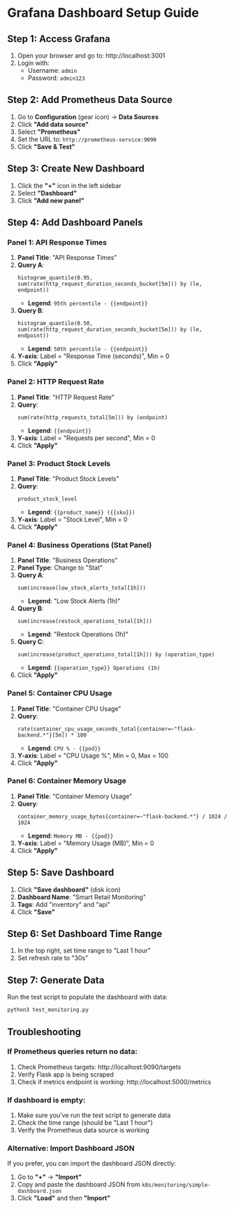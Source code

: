 # Grafana Dashboard Setup Guide

## Step 1: Access Grafana
1. Open your browser and go to: http://localhost:3001
2. Login with:
   - Username: `admin`
   - Password: `admin123`

## Step 2: Add Prometheus Data Source
1. Go to **Configuration** (gear icon) → **Data Sources**
2. Click **"Add data source"**
3. Select **"Prometheus"**
4. Set the URL to: `http://prometheus-service:9090`
5. Click **"Save & Test"**

## Step 3: Create New Dashboard
1. Click the **"+"** icon in the left sidebar
2. Select **"Dashboard"**
3. Click **"Add new panel"**

## Step 4: Add Dashboard Panels

### Panel 1: API Response Times
1. **Panel Title**: "API Response Times"
2. **Query A**:
   ```
   histogram_quantile(0.95, sum(rate(http_request_duration_seconds_bucket[5m])) by (le, endpoint))
   ```
   - **Legend**: `95th percentile - {{endpoint}}`
3. **Query B**:
   ```
   histogram_quantile(0.50, sum(rate(http_request_duration_seconds_bucket[5m])) by (le, endpoint))
   ```
   - **Legend**: `50th percentile - {{endpoint}}`
4. **Y-axis**: Label = "Response Time (seconds)", Min = 0
5. Click **"Apply"**

### Panel 2: HTTP Request Rate
1. **Panel Title**: "HTTP Request Rate"
2. **Query**:
   ```
   sum(rate(http_requests_total[5m])) by (endpoint)
   ```
   - **Legend**: `{{endpoint}}`
3. **Y-axis**: Label = "Requests per second", Min = 0
4. Click **"Apply"**

### Panel 3: Product Stock Levels
1. **Panel Title**: "Product Stock Levels"
2. **Query**:
   ```
   product_stock_level
   ```
   - **Legend**: `{{product_name}} ({{sku}})`
3. **Y-axis**: Label = "Stock Level", Min = 0
4. Click **"Apply"**

### Panel 4: Business Operations (Stat Panel)
1. **Panel Title**: "Business Operations"
2. **Panel Type**: Change to "Stat"
3. **Query A**:
   ```
   sum(increase(low_stock_alerts_total[1h]))
   ```
   - **Legend**: "Low Stock Alerts (1h)"
4. **Query B**:
   ```
   sum(increase(restock_operations_total[1h]))
   ```
   - **Legend**: "Restock Operations (1h)"
5. **Query C**:
   ```
   sum(increase(product_operations_total[1h])) by (operation_type)
   ```
   - **Legend**: `{{operation_type}} Operations (1h)`
6. Click **"Apply"**

### Panel 5: Container CPU Usage
1. **Panel Title**: "Container CPU Usage"
2. **Query**:
   ```
   rate(container_cpu_usage_seconds_total{container=~"flask-backend.*"}[5m]) * 100
   ```
   - **Legend**: `CPU % - {{pod}}`
3. **Y-axis**: Label = "CPU Usage %", Min = 0, Max = 100
4. Click **"Apply"**

### Panel 6: Container Memory Usage
1. **Panel Title**: "Container Memory Usage"
2. **Query**:
   ```
   container_memory_usage_bytes{container=~"flask-backend.*"} / 1024 / 1024
   ```
   - **Legend**: `Memory MB - {{pod}}`
3. **Y-axis**: Label = "Memory Usage (MB)", Min = 0
4. Click **"Apply"**

## Step 5: Save Dashboard
1. Click **"Save dashboard"** (disk icon)
2. **Dashboard Name**: "Smart Retail Monitoring"
3. **Tags**: Add "inventory" and "api"
4. Click **"Save"**

## Step 6: Set Dashboard Time Range
1. In the top right, set time range to "Last 1 hour"
2. Set refresh rate to "30s"

## Step 7: Generate Data
Run the test script to populate the dashboard with data:
```bash
python3 test_monitoring.py
```

## Troubleshooting

### If Prometheus queries return no data:
1. Check Prometheus targets: http://localhost:9090/targets
2. Verify Flask app is being scraped
3. Check if metrics endpoint is working: http://localhost:5000/metrics

### If dashboard is empty:
1. Make sure you've run the test script to generate data
2. Check the time range (should be "Last 1 hour")
3. Verify the Prometheus data source is working

### Alternative: Import Dashboard JSON
If you prefer, you can import the dashboard JSON directly:
1. Go to **"+"** → **"Import"**
2. Copy and paste the dashboard JSON from `k8s/monitoring/simple-dashboard.json`
3. Click **"Load"** and then **"Import"** 